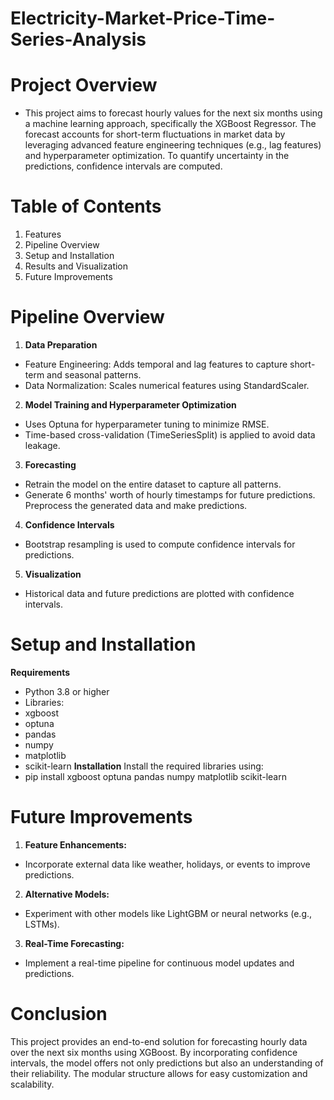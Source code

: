 # Electricity-Market-Price-Time-Series-Analysis

# Project Overview
- This project aims to forecast hourly values for the next six months using a machine learning approach, specifically the XGBoost Regressor. The forecast accounts for short-term fluctuations in market data by leveraging advanced feature engineering techniques (e.g., lag features) and hyperparameter optimization. To quantify uncertainty in the predictions, confidence intervals are computed.

# Table of Contents
1. Features
2. Pipeline Overview
3. Setup and Installation
4. Results and Visualization
5. Future Improvements

# Pipeline Overview
1. **Data Preparation**
- Feature Engineering: Adds temporal and lag features to capture short-term and seasonal patterns.
- Data Normalization: Scales numerical features using StandardScaler.
2. **Model Training and Hyperparameter Optimization**
- Uses Optuna for hyperparameter tuning to minimize RMSE.
- Time-based cross-validation (TimeSeriesSplit) is applied to avoid data leakage.
3. **Forecasting**
- Retrain the model on the entire dataset to capture all patterns.
- Generate 6 months' worth of hourly timestamps for future predictions.
Preprocess the generated data and make predictions.
4. **Confidence Intervals**
- Bootstrap resampling is used to compute confidence intervals for predictions.
5. **Visualization**
- Historical data and future predictions are plotted with confidence intervals.

# Setup and Installation
**Requirements**
- Python 3.8 or higher
- Libraries:
- xgboost
- optuna
- pandas
- numpy
- matplotlib
- scikit-learn
**Installation**
Install the required libraries using:
- pip install xgboost optuna pandas numpy matplotlib scikit-learn

# Future Improvements
1. **Feature Enhancements:**
- Incorporate external data like weather, holidays, or events to improve predictions.
2. **Alternative Models:**
- Experiment with other models like LightGBM or neural networks (e.g., LSTMs).
3. **Real-Time Forecasting:**
- Implement a real-time pipeline for continuous model updates and predictions.

# Conclusion

This project provides an end-to-end solution for forecasting hourly data over the next six months using XGBoost. By incorporating confidence intervals, the model offers not only predictions but also an understanding of their reliability. The modular structure allows for easy customization and scalability.
